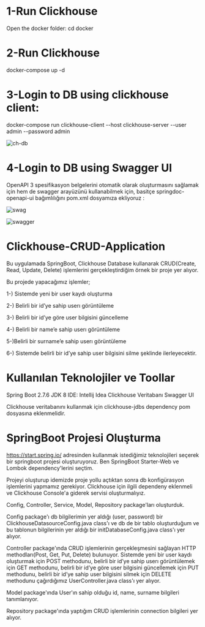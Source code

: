 
# 1-Run Clickhouse

Open the docker folder: cd docker


# 2-Run Clickhouse

docker-compose up -d


# 3-Login to DB using clickhouse client:

docker-compose run clickhouse-client --host clickhouse-server --user admin --password admin

![ch-db](https://user-images.githubusercontent.com/95285650/207967599-bbcc0712-1df6-4b97-8dc6-696f5070b1de.png)


# 4-Login to DB using Swagger UI

OpenAPI 3 spesifikasyon belgelerini otomatik olarak oluşturmasını sağlamak için hem de swagger arayüzünü kullanabilmek için, basitçe springdoc-openapi-ui bağımlılığını pom.xml dosyamıza ekliyoruz :

![swag](https://user-images.githubusercontent.com/95285650/207963082-3e447295-f7f8-4962-ad6d-2a9e2a0c99c3.png)

![swagger](https://user-images.githubusercontent.com/95285650/207967664-276b7636-3cde-4d16-8dcd-e033cf49d809.png)

# Clickhouse-CRUD-Application

Bu uygulamada SpringBoot, Clickhouse Database kullanarak CRUD(Create, Read, Update, Delete) işlemlerini gerçekleştirdiğim örnek bir proje yer alıyor. 

Bu projede yapacağımız işlemler;

1-) Sistemde yeni bir user kaydı oluşturma

2-) Belirli bir id’ye sahip userı görüntüleme

3-) Belirli bir id’ye göre user bilgisini güncelleme

4-) Belirli bir name’e sahip userı görüntüleme

5-)Belirli bir surname’e sahip userı görüntüleme

6-) Sistemde belirli bir id’ye sahip user bilgisini silme şeklinde ilerleyecektir.

# Kullanılan Teknolojiler ve Toollar

Spring Boot 2.7.6
JDK 8
IDE: Intellij Idea
Clickhouse Veritabanı
Swagger UI

Clickhouse veritabanını kullanmak için clickhouse-jdbs dependency pom dosyasına eklenmelidir.

# SpringBoot Projesi Oluşturma
 https://start.spring.io/ adresinden kullanmak istediğimiz teknolojileri seçerek bir springboot projesi oluşturuyoruz.
 Ben SpringBoot Starter-Web ve Lombok dependency'lerini seçtim.
 
 Projeyi oluşturup idemizde proje yollu açtıktan sonra db konfigürasyon işlemlerini yapmamız gerekiyor. Clickhouse için ilgili dependeny eklenmeli ve Clickhouse Console'a giderek servisi oluşturmalıyız.

Config, Controller, Service, Model, Repository package'ları oluşturduk. 

Config package'ı db bilgilerimin yer aldığı (user, password) bir ClickhouseDatasourceConfig.java class'ı ve db de bir tablo oluşturduğum ve bu tablonun bilgilerinin yer aldığı bir initDatabaseConfig.java class'ı yer alıyor. 

Controller package'ında CRUD işlemlerinin gerçekleşmesini sağlayan HTTP methodları(Post, Get, Put, Delete) bulunuyor. Sistemde yeni bir user kaydı oluşturmak için POST methodunu, belirli bir id’ye sahip userı görüntülemek için GET methodunu, belirli bir id’ye göre user bilgisini güncellemek için PUT methodunu, belirli bir id’ye sahip user bilgisini silmek için DELETE methodunu çağırdığımız UserController.java class'ı yer alıyor.

Model package'ında User'ın sahip olduğu id, name, surname bilgileri tanımlanıyor.

Repository package'ında yaptığım CRUD işlemlerinin connection bilgileri yer alıyor. 





